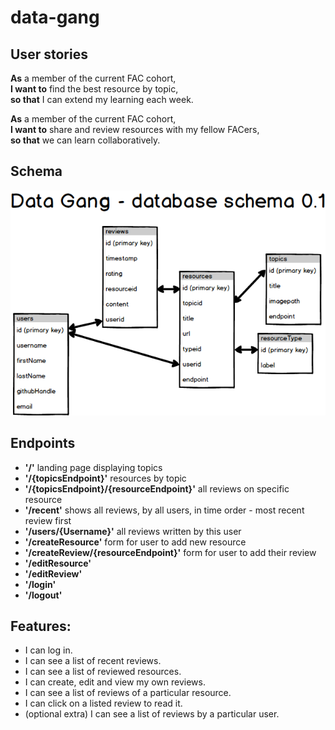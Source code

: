 # data-gang

## User stories
**As** a member of the current FAC cohort,  
**I want to** find the best resource by topic,  
**so that** I can extend my learning each week.

**As** a member of the current FAC cohort,  
**I want to** share and review resources with my fellow FACers,  
**so that** we can learn collaboratively.

## Schema
![schema](resources/database-schema.png)

## Endpoints
- **'/'** landing page displaying topics  
- **'/{topicsEndpoint}'** resources by topic  
- **'/{topicsEndpoint}/{resourceEndpoint}'** all reviews on specific resource  
- **'/recent'** shows all reviews, by all users, in time order - most recent review first  
- **'/users/{Username}'** all reviews written by this user  
- **'/createResource'** form for user to add new resource  
- **'/createReview/{resourceEndpoint}'** form for user to add their review  
- **'/editResource'**  
- **'/editReview'**  
- **'/login'**  
- **'/logout'**  

## Features:
- I can log in.
- I can see a list of recent reviews.
- I can see a list of reviewed resources.
- I can create, edit and view my own reviews.
- I can see a list of reviews of a particular resource.
- I can click on a listed review to read it.
- (optional extra) I can see a list of reviews by a particular user.
